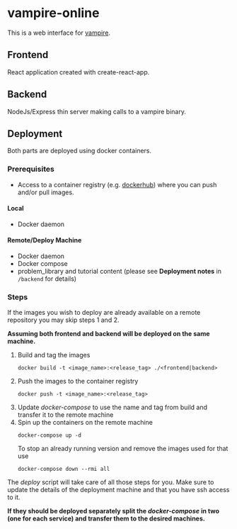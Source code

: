 # vampire-online

This is a web interface for [vampire](https://vprover.github.io/).

## Frontend

React application created with create-react-app.

## Backend

NodeJs/Express thin server making calls to a vampire binary.

## Deployment

Both parts are deployed using docker containers.  

### Prerequisites

* Access to a container registry (e.g. [dockerhub](https://hub.docker.com/)) where you can push and/or pull images.  

#### Local

* Docker daemon

#### Remote/Deploy Machine

* Docker daemon
* Docker compose
* problem_library and tutorial content (please see **Deployment notes** in `/backend` for details)

### Steps

If the images you wish to deploy are already available on a remote repository you may skip steps 1 and 2.

**Assuming both frontend and backend will be deployed on the same machine.**  

1. Build and tag the images
    ```
    docker build -t <image_name>:<release_tag> ./<frontend|backend>
    ```
2. Push the images to the container registry
    ```
    docker push -t <image_name>:<release_tag>
    ```
3. Update _docker-compose_ to use the name and tag from build and transfer it to the remote machine
4. Spin up the containers on the remote machine
    ```
    docker-compose up -d
    ```
    To stop an already running version and remove the images used for that use
    ```
    docker-compose down --rmi all
    ```
The _deploy_ script will take care of all those steps for you. Make sure to update the details of the deployment machine and that you have ssh access to it.

**If they should be deployed separately split the _docker-compose_ in two (one for each service) and transfer them to the desired machines.**